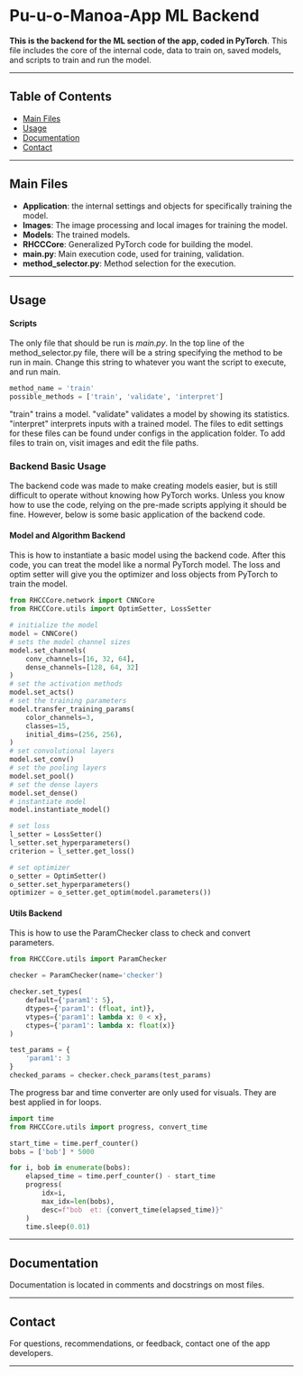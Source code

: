 # Pu-u-o-Manoa-App ML Backend #

**This is the backend for the ML section of the app, coded in PyTorch**.
This file includes the core of the internal code, data to train on, saved models, and scripts to train and run the model.

----

## Table of Contents
- [Main Files](#main-files)
- [Usage](#usage)
- [Documentation](#documentation)
- [Contact](#contact)

----

## Main Files
- **Application**: the internal settings and objects for specifically training the model.
- **Images**: The image processing and local images for training the model.
- **Models**: The trained models.
- **RHCCCore**: Generalized PyTorch code for building the model.
- **main.py**: Main execution code, used for training, validation.
- **method_selector.py**: Method selection for the execution.

----

## Usage

#### Scripts
The only file that should be run is *main.py*.
In the top line of the method_selector.py file, there will be a string specifying the method to be run in main.
Change this string to whatever you want the script to execute, and run main.
```python
method_name = 'train'
possible_methods = ['train', 'validate', 'interpret']
```
"train" trains a model.
"validate" validates a model by showing its statistics.
"interpret" interprets inputs with a trained model.
The files to edit settings for these files can be found under configs in the application folder.
To add files to train on, visit images and edit the file paths.

### Backend Basic Usage
The backend code was made to make creating models easier, but is still difficult to operate without knowing how PyTorch works.
Unless you know how to use the code, relying on the pre-made scripts applying it should be fine.
However, below is some basic application of the backend code.

#### Model and Algorithm Backend
This is how to instantiate a basic model using the backend code.
After this code, you can treat the model like a normal PyTorch model.
The loss and optim setter will give you the optimizer and loss objects from PyTorch to train the model.

```python
from RHCCCore.network import CNNCore
from RHCCCore.utils import OptimSetter, LossSetter

# initialize the model
model = CNNCore()
# sets the model channel sizes
model.set_channels(
    conv_channels=[16, 32, 64],
    dense_channels=[128, 64, 32]
)
# set the activation methods
model.set_acts()
# set the training parameters
model.transfer_training_params(
    color_channels=3,
    classes=15,
    initial_dims=(256, 256),
)
# set convolutional layers
model.set_conv()
# set the pooling layers
model.set_pool()
# set the dense layers
model.set_dense()
# instantiate model
model.instantiate_model()

# set loss
l_setter = LossSetter()
l_setter.set_hyperparameters()
criterion = l_setter.get_loss()

# set optimizer
o_setter = OptimSetter()
o_setter.set_hyperparameters()
optimizer = o_setter.get_optim(model.parameters())

```

#### Utils Backend
This is how to use the ParamChecker class to check and convert parameters.

```python
from RHCCCore.utils import ParamChecker

checker = ParamChecker(name='checker')

checker.set_types(
    default={'param1': 5},
    dtypes={'param1': (float, int)},
    vtypes={'param1': lambda x: 0 < x},
    ctypes={'param1': lambda x: float(x)}
)

test_params = {
    'param1': 3
}
checked_params = checker.check_params(test_params)

```

The progress bar and time converter are only used for visuals.
They are best applied in for loops.

```python
import time
from RHCCCore.utils import progress, convert_time

start_time = time.perf_counter()
bobs = ['bob'] * 5000

for i, bob in enumerate(bobs):
    elapsed_time = time.perf_counter() - start_time
    progress(
        idx=i,
        max_idx=len(bobs),
        desc=f"bob  et: {convert_time(elapsed_time)}"
    )
    time.sleep(0.01)

```

----

## Documentation
Documentation is located in comments and docstrings on most files.

----

## Contact
For questions, recommendations, or feedback, contact one of the app developers.

----
